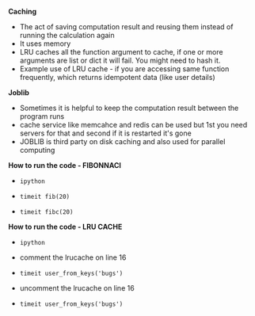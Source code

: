 **Caching**

- The act of saving computation result and reusing them instead of running the calculation again
- It uses memory
- LRU caches all the function argument to cache, if one or more arguments are list or dict it will fail. You might need to hash it.
- Example use of LRU cache - if you are accessing same function frequently, which returns idempotent data (like user details)

**Joblib**

- Sometimes it is helpful to keep the computation result between the program runs
- cache service like memcahce and redis can be used but 1st you need servers for that and second if it is restarted it's gone
- JOBLIB is third party on disk caching and also used for parallel computing 


**How to run the code - FIBONNACI**

- `ipython`

- `timeit fib(20)`

- `timeit fibc(20)`


**How to run the code - LRU CACHE**

- `ipython`

- comment the lrucache on line 16

- `timeit user_from_keys('bugs')`

- uncomment the lrucache on line 16

- `timeit user_from_keys('bugs')`


